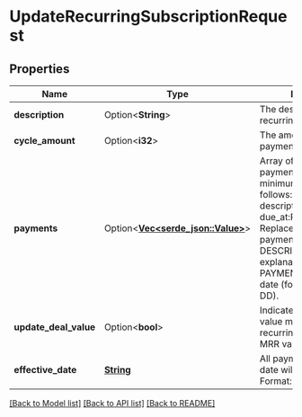 # UpdateRecurringSubscriptionRequest

## Properties

Name | Type | Description | Notes
------------ | ------------- | ------------- | -------------
**description** | Option<**String**> | The description of the recurring subscription | [optional]
**cycle_amount** | Option<**i32**> | The amount of each payment | [optional]
**payments** | Option<[**Vec<serde_json::Value>**](serde_json::Value.md)> | Array of additional payments. It requires a minimum structure as follows: [{ amount:SUM, description:DESCRIPTION, due_at:PAYMENT_DATE }]. Replace SUM with a payment amount, DESCRIPTION with an explanation string, PAYMENT_DATE with a date (format YYYY-MM-DD). | [optional]
**update_deal_value** | Option<**bool**> | Indicates that the deal value must be set to recurring subscription's MRR value | [optional]
**effective_date** | [**String**](string.md) | All payments after that date will be affected. Format: YYYY-MM-DD | 

[[Back to Model list]](../README.md#documentation-for-models) [[Back to API list]](../README.md#documentation-for-api-endpoints) [[Back to README]](../README.md)


